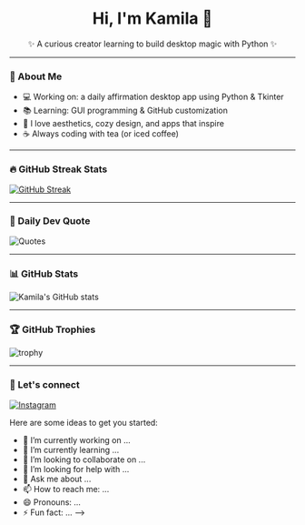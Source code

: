 <h1 align="center">Hi, I'm Kamila 🌸</h1>
<p align="center">✨ A curious creator learning to build desktop magic with Python ✨</p>

---

### 🔮 About Me
- 💻 Working on: a daily affirmation desktop app using Python & Tkinter
- 📚 Learning: GUI programming & GitHub customization
- 🎨 I love aesthetics, cozy design, and apps that inspire
- ☕ Always coding with tea (or iced coffee)

---

### 🔥 GitHub Streak Stats

[![GitHub Streak](https://github-readme-streak-stats.herokuapp.com/?user=rosleinrose&theme=dark)](https://git.io/streak-stats)

---

### 💬 Daily Dev Quote

![Quotes](https://quotes-github-readme.vercel.app/api?type=horizontal&theme=dark)

---

### 📊 GitHub Stats

![Kamila's GitHub stats](https://github-readme-stats.vercel.app/api?username=rosleinrose&show_icons=true&theme=radical)

---

### 🏆 GitHub Trophies

![trophy](https://github-profile-trophy.vercel.app/?username=rosleinrose&theme=onedark)

---

### 🌸 Let's connect

[![Instagram](https://img.shields.io/badge/@rosleinrose_-E4405F?style=flat&logo=instagram&logoColor=white)](https://www.instagram.com/rosleinrose_)

Here are some ideas to get you started:

- 🔭 I’m currently working on ...
- 🌱 I’m currently learning ...
- 👯 I’m looking to collaborate on ...
- 🤔 I’m looking for help with ...
- 💬 Ask me about ...
- 📫 How to reach me: ...
- 😄 Pronouns: ...
- ⚡ Fun fact: ...
-->
